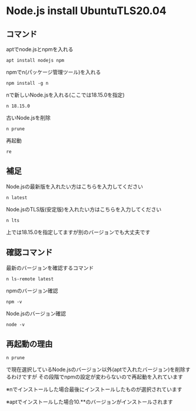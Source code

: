 # Node.js install UbuntuTLS20.04

## コマンド
aptでnode.jsとnpmを入れる
```
apt install nodejs npm
```
npmでn(パッケージ管理ツール)を入れる
```
npm install -g n
```
nで新しいNode.jsを入れる(ここでは18.15.0を指定)
```
n 18.15.0
```
古いNode.jsを削除
```
n prune
```
再起動
```
re
```
## 補足
Node.jsの最新版を入れたい方はこちらを入力してください
```
n latest
```
Node.jsのTLS版(安定版)を入れたい方はこちらを入力してください
```
n lts
```
上では18.15.0を指定してますが別のバージョンでも大丈夫です

## 確認コマンド
最新のバージョンを確認するコマンド
```
n ls-remote latest
```
npmのバージョン確認
```
npm -v
```
Node.jsのバージョン確認
```
node -v
```

## 再起動の理由
```
n prune
```
で現在選択しているNode.jsのバージョン以外(aptで入れたバージョン)を削除するわけですが
その段階でnpmの設定が変わらないので再起動を入れています

※nでインストールした場合最後にインストールしたものが選択されています

※aptでインストールした場合10.**のバージョンがインストールされます
